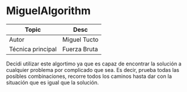 # MiguelAlgorithm

Topic | Desc
-|-
Autor | Miguel Tucto
Técnica principal | Fuerza Bruta

Decidi utilizar este algortimo ya que es capaz de encontrar la solución a cualquier problema por complicado que sea. Es decir, prueba
todas las posibles combinaciones, recorre todos los caminos hasta dar con la situación que es igual que la solución.
